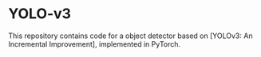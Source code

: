 # YOLO-v3

This repository contains code for a object detector based on [YOLOv3: An Incremental Improvement], implemented in PyTorch. 
